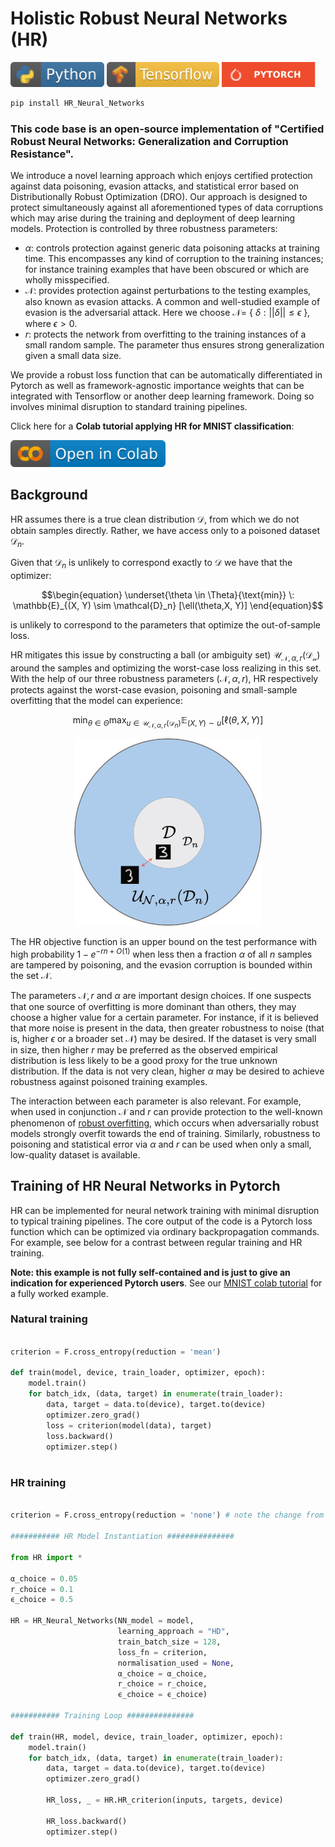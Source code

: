 # Holistic Robust Neural Networks (HR)

<p align="left">
  <img width="150" height="40" src="Misc/python.svg">
   <img width="180" height="40" src="Misc/tf.svg">
    <img width="150" height="40" src="Misc/pt_badge.svg">
</p>

```python
pip install HR_Neural_Networks
```

### This code base is an open-source implementation of "Certified Robust Neural Networks: Generalization and Corruption Resistance".

We introduce a novel learning approach which enjoys certified protection against data poisoning, evasion attacks, and statistical error based on Distributionally Robust Optimization (DRO).
Our approach is designed to protect simultaneously against all aforementioned types of data corruptions which may arise during the training and deployment of deep learning models. Protection is controlled by three robustness parameters: 
* $\alpha$: controls protection against generic data poisoning attacks at training time. This encompasses any kind of corruption to the training instances; for instance training examples that have been obscured or which are wholly misspecified.
* $\mathcal{N}$: provides protection against perturbations to the testing examples, also known as evasion attacks. A common and well-studied example of evasion is the adversarial attack. Here we choose $\mathcal{N} =$ { $\delta: ||\delta|| \leq \epsilon$ }, where $\epsilon>0$. 
* $r$: protects the network from overfitting to the training instances of a small random sample. The parameter thus ensures strong generalization given a small data size.

We provide a robust loss function that can be automatically differentiated in Pytorch as well as framework-agnostic importance weights that can be integrated with Tensorflow or another deep learning framework. Doing so involves minimal disruption to standard training pipelines.

Click here for a **Colab tutorial applying HR for MNIST classification**: 

<p align="left"><a href= "https://colab.research.google.com/drive/1d5BZvCDGWHS_UxFR77YneKGB3mMGR-tY?usp=sharing">
  <img width="247.8" height="42.6" src="Misc/colab.svg"></a>
</p>

## Background

HR assumes there is a true clean distribution $\mathcal{D}$, from which we do not obtain samples directly. Rather, we have access only to a poisoned dataset $\mathcal{D}_n$. 

Given that $\mathcal{D}_n$  is unlikely to correspond exactly to $\mathcal{D}$ we have that the optimizer:

```math
\begin{equation}
\underset{\theta \in \Theta}{\text{min}} \: \mathbb{E}_{(X, Y) \sim \mathcal{D}_n} [\ell(\theta,X, Y)]
\end{equation}
```

is unlikely to correspond to the parameters that optimize the out-of-sample loss.

HR mitigates this issue by constructing a ball (or ambiguity set) $\mathcal{U}_{\mathcal{N}, \alpha, r}(\mathcal{D_n})$  around the samples and optimizing the worst-case loss realizing in this set. With the help of our three robustness parameters $(\mathcal{N}, \alpha, r)$, HR respectively protects against the worst-case evasion, poisoning and small-sample overfitting that the model can experience:

```math
\begin{equation}
\min _{\theta \in \Theta} \max_{u \in \mathcal{U}_{\mathcal{N}, \alpha, r}(\mathcal{D}_n)} \mathbb{E}_{(X, Y) \sim u}[\ell(\theta, X, Y)]
\end{equation}
```

<p align="center">
  <img width="300" height="300" src="Misc/DRO_gif.gif">
</p>

The HR objective function is an upper bound on the test performance with high probability $1-e^{-rn+O(1)}$ when less then a fraction $\alpha$ of all $n$ samples are tampered by poisoning, and the evasion corruption is bounded within the set $\mathcal{N}$.

The parameters $\mathcal{N}, r$ and $\alpha$ are important design choices. If one suspects that one source of overfitting is more dominant than others, they may choose a higher value for a certain parameter. For instance, if it is believed that more noise is present in the data, then greater robustness to noise (that is, higher $\epsilon$ or a broader set $\mathcal{N}$) may be desired. If the dataset is very small in size, then higher $r$ may be preferred as the observed empirical distribution is less likely to be a good proxy for the true unknown distribution. If the data is not very clean, higher $\alpha$ may be desired to achieve robustness against poisoned training examples.

The interaction between each parameter is also relevant. For example, when used in conjunction $\mathcal{N}$ and $r$ can provide protection to the well-known phenomenon of  [robust overfitting](https://arxiv.org/abs/2002.11569), which occurs when adversarially robust models strongly overfit towards the end of training. Similarly, robustness to poisoning and statistical error via $\alpha$ and $r$ can be used when only a small, low-quality dataset is available.

## Training of HR Neural Networks in Pytorch

 HR can be implemented for neural network training with minimal disruption to typical training pipelines. The core output of the code is a Pytorch loss function which can be optimized via ordinary backpropagation commands. For example, see below for a contrast between regular training and HR training.
 
 **Note: this example is not fully self-contained and is just to give an indication for experienced Pytorch users**. See our [MNIST colab tutorial](https://colab.research.google.com/drive/1d5BZvCDGWHS_UxFR77YneKGB3mMGR-tY?usp=sharing) for a fully worked example.
 
### Natural training

```python

criterion = F.cross_entropy(reduction = 'mean')

def train(model, device, train_loader, optimizer, epoch):
    model.train()
    for batch_idx, (data, target) in enumerate(train_loader):
        data, target = data.to(device), target.to(device)
        optimizer.zero_grad()
        loss = criterion(model(data), target)
        loss.backward()
        optimizer.step()
        
 ```

### HR training

```python

criterion = F.cross_entropy(reduction = 'none') # note the change from mean -> none

########### HR Model Instantiation ###############

from HR import * 

α_choice = 0.05 
r_choice = 0.1
ϵ_choice = 0.5
       
HR = HR_Neural_Networks(NN_model = model,
                        learning_approach = "HD",
                        train_batch_size = 128,
                        loss_fn = criterion,
                        normalisation_used = None,
                        α_choice = α_choice, 
                        r_choice = r_choice,
                        ϵ_choice = ϵ_choice)

########### Training Loop ###############

def train(HR, model, device, train_loader, optimizer, epoch):
    model.train()
    for batch_idx, (data, target) in enumerate(train_loader):
        data, target = data.to(device), target.to(device)
        optimizer.zero_grad()

        HR_loss, _ = HR.HR_criterion(inputs, targets, device)

        HR_loss.backward()
        optimizer.step()
```

